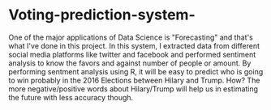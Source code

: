 # Voting-prediction-system-
One of the major applications of Data Science is "Forecasting" and that's what I've done in this project. 
In this system, I extracted data from different social media platforms like twitter and facebook and performed sentiment analysis to know the favors and against number of people or amount. By performing sentment analysis using R, it will be easy to predict who is going to win probably in the 2016 Elections between Hilary and Trump. 
How? 
The more negative/positive words about Hilary/Trump will help us in estimating the future with less accuracy though.
